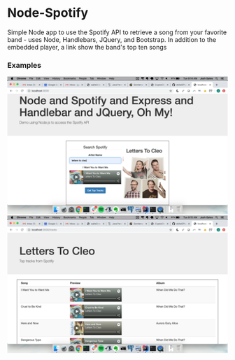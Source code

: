 # Node-Spotify







Simple Node app to use the Spotify API to retrieve a song from your favorite band - uses Node, Handlebars, JQuery, and Bootstrap. In addition to the embedded player, a link show the band's top ten songs

### Examples
<img src="SS1.png" size="300px">

<img src="SS2.png" size="300px">
